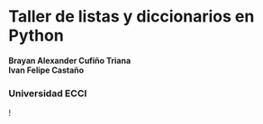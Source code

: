 # Taller de listas y diccionarios en Python

**Brayan Alexander Cufiño Triana**  
**Ivan Felipe Castaño**

### Universidad ECCI  
!